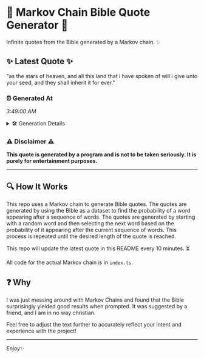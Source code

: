 # 📖 Markov Chain Bible Quote Generator 📖

Infinite quotes from the Bible generated by a Markov chain. ✨

## ✨ Latest Quote ✨
"as the stars of heaven, and all this land that i have spoken of will i give unto your seed, and they shall inherit it for ever."

### ⏰ Generated At
*3:49:00 AM*

<details>
    <summary>🛠️ Generation Details</summary>
    <p>
        <strong>🌱 Seed:</strong> as<br>
        <strong>🔄 Iterations:</strong> 26<br>
        <strong>📜 Context History:</strong><br>[ as ]: the<br>[ as, the ]: stars<br>[ as, the, stars ]: of<br>[ as, the, stars, of ]: heaven,<br>[ as, the, stars, of, heaven, ]: and<br>[ as, the, stars, of, heaven,, and ]: all<br>[ the, stars, of, heaven,, and, all ]: this<br>[ stars, of, heaven,, and, all, this ]: land<br>[ of, heaven,, and, all, this, land ]: that<br>[ heaven,, and, all, this, land, that ]: i<br>[ and, all, this, land, that, i ]: have<br>[ all, this, land, that, i, have ]: spoken<br>[ this, land, that, i, have, spoken ]: of<br>[ land, that, i, have, spoken, of ]: will<br>[ that, i, have, spoken, of, will ]: i<br>[ i, have, spoken, of, will, i ]: give<br>[ have, spoken, of, will, i, give ]: unto<br>[ spoken, of, will, i, give, unto ]: your<br>[ of, will, i, give, unto, your ]: seed,<br>[ will, i, give, unto, your, seed, ]: and<br>[ i, give, unto, your, seed,, and ]: they<br>[ give, unto, your, seed,, and, they ]: shall<br>[ unto, your, seed,, and, they, shall ]: inherit<br>[ your, seed,, and, they, shall, inherit ]: it<br>[ seed,, and, they, shall, inherit, it ]: for<br>[ and, they, shall, inherit, it, for ]: ever.<br>
    </p>
</details>

### ⚠️ Disclaimer ⚠️
**This quote is generated by a program and is not to be taken seriously. It is purely for entertainment purposes.**

---

## 🔍 How It Works

This repo uses a Markov chain to generate Bible quotes. The quotes are generated by using the Bible as a dataset to find the probability of a word appearing after a sequence of words. The quotes are generated by starting with a random word and then selecting the next word based on the probability of it appearing after the current sequence of words. This process is repeated until the desired length of the quote is reached.

This repo will update the latest quote in this README every 10 minutes. ⏳

All code for the actual Markov chain is in `index.ts`.

## ❓ Why

I was just messing around with Markov Chains and found that the Bible surprisingly yielded good results when prompted. 
It was suggested by a friend, and I am in no way christian.

Feel free to adjust the text further to accurately reflect your intent and experience with the project!

---

*Enjoy*✨
